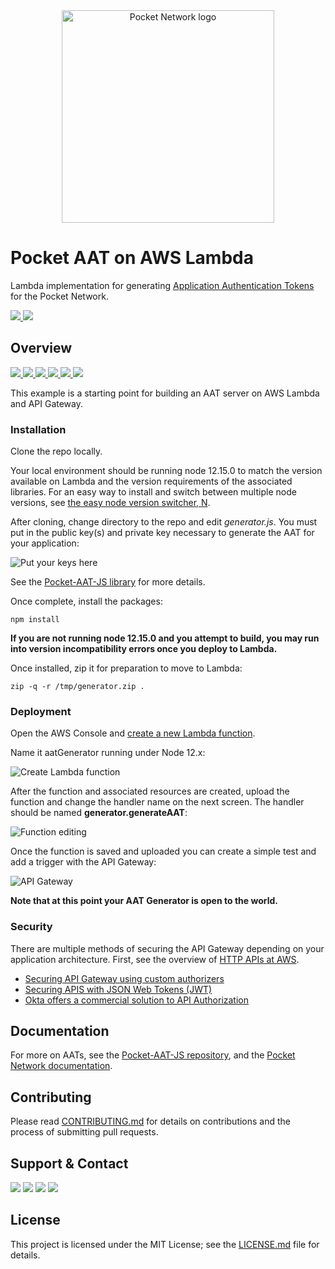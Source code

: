 <div align="center">
  <a href="https://www.pokt.network">
    <img src="https://user-images.githubusercontent.com/16605170/74199287-94f17680-4c18-11ea-9de2-b094fab91431.png" alt="Pocket Network logo" width="340"/>
  </a>
</div>

# Pocket AAT on AWS Lambda

Lambda implementation for generating [Application Authentication Tokens](https://github.com/pokt-network/pocket-aat-js) for the Pocket Network.
<div align="lef">
  <a  href="https://developer.mozilla.org/en-US/docs/Web/JavaScript/Reference">
    <img src="https://img.shields.io/badge/js-reference-yellow.svg"/>
  </a>
  <a href="https://nodejs.org/"><img  src="https://img.shields.io/badge/node-%3E%3D%2011.6.0-brightgreen"/></a>
</div>

## Overview
<div align="left">
  <a  href="https://github.com/pokt-network/pocket-aat-lambda/releases">
    <img src="https://img.shields.io/github/release-pre/pokt-network/pocket-aat-lambda.svg"/>
  </a>
  <a  href="https://github.com/pokt-network/pocket-aat-lambda/pulse">
    <img src="https://img.shields.io/github/contributors/pokt-network/pocket-aat-lambda.svg"/>
  </a>
  <a href="https://opensource.org/licenses/MIT">
    <img src="https://img.shields.io/badge/License-MIT-blue.svg"/>
  </a>
  <a href="https://github.com/pokt-network/pocket-aat-lambda/pulse">
    <img src="https://img.shields.io/github/last-commit/pokt-network/pocket-aat-lambda.svg"/>
  </a>
  <a href="https://github.com/pokt-network/pocket-aat-lambda/pulls">
    <img src="https://img.shields.io/github/issues-pr/pokt-network/pocket-aat-lambda.svg"/>
  </a>
  <a href="https://github.com/pokt-network/pocket-aat-lambda/issues">
    <img src="https://img.shields.io/github/issues-closed/pokt-network/pocket-aat-lambda.svg"/>
  </a>
</div>

This example is a starting point for building an AAT server on AWS Lambda and API Gateway.

### Installation

Clone the repo locally. 

Your local environment should be running node 12.15.0 to match the version available on Lambda and the version requirements of the associated libraries. For an easy way to install and switch between multiple node versions, see [the easy node version switcher, N](https://github.com/tj/n).

After cloning, change directory to the repo and edit *generator.js*. You must put in the public key(s) and private key necessary to generate the AAT for your application:

<img src="https://user-images.githubusercontent.com/16605170/76672661-98e81f80-655b-11ea-9ca0-06f6db358557.png" alt="Put your keys here" />

See the [Pocket-AAT-JS library](https://github.com/pokt-network/pocket-aat-js) for more details.

Once complete, install the packages:

```
npm install
```
**If you are not running node 12.15.0 and you attempt to build, you may run into version incompatibility errors once you deploy to Lambda.**

Once installed, zip it for preparation to move to Lambda:

```
zip -q -r /tmp/generator.zip .
```

### Deployment

Open the AWS Console and [create a new Lambda function](https://console.aws.amazon.com/lambda/home?region=us-east-1#/create/function).

Name it aatGenerator running under Node 12.x:

<img src="https://user-images.githubusercontent.com/16605170/76672242-77396900-6558-11ea-8516-d7640ca627ad.png" alt="Create Lambda function" />

After the function and associated resources are created, upload the function and change the handler name on the next screen. The handler should be named **generator.generateAAT**:

<img src="https://user-images.githubusercontent.com/16605170/76672350-3ee65a80-6559-11ea-9f83-508bd33b7682.png" alt="Function editing" />

Once the function is saved and uploaded you can create a simple test and add a trigger with the API Gateway:

<img src="https://user-images.githubusercontent.com/16605170/76672396-a3091e80-6559-11ea-9c4d-c7342a45c6a8.png" alt="API Gateway" />

**Note that at this point your AAT Generator is open to the world.**


### Security

There are multiple methods of securing the API Gateway depending on your application architecture. First, see the overview of [HTTP APIs at AWS](https://docs.aws.amazon.com/apigateway/latest/developerguide/http-api.html).

- [Securing API Gateway using custom authorizers](https://auth0.com/docs/integrations/aws-api-gateway/custom-authorizers)
- [Securing APIS with JSON Web Tokens (JWT)](https://hackernoon.com/securing-apis-with-json-web-tokens-and-an-api-gateway-b9b589149616)
- [Okta offers a commercial solution to API Authorization](https://www.okta.com/products/api-access-management/)


## Documentation

For more on AATs, see the [Pocket-AAT-JS repository](https://github.com/pokt-network/pocket-aat-js), and the [Pocket Network documentation](https://docs.pokt.network/docs).

## Contributing

Please read [CONTRIBUTING.md](https://github.com/pokt-network/repo-template/blob/master/CONTRIBUTING.md) for details on contributions and the process of submitting pull requests.

## Support & Contact

<div>
  <a href="https://twitter.com/poktnetwork" ><img src="https://img.shields.io/twitter/url/http/shields.io.svg?style=social"></a>
  <a href="https://t.me/POKTnetwork"><img src="https://img.shields.io/badge/Telegram-blue.svg"></a>
  <a href="https://www.facebook.com/POKTnetwork" ><img src="https://img.shields.io/badge/Facebook-red.svg"></a>
  <a href="https://research.pokt.network"><img src="https://img.shields.io/discourse/https/research.pokt.network/posts.svg"></a>
</div>


## License

This project is licensed under the MIT License; see the [LICENSE.md](LICENSE.md) file for details.
